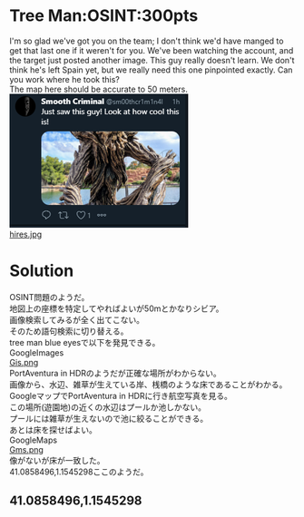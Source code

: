 # Tree Man:OSINT:300pts
I'm so glad we've got you on the team; I don't think we'd have manged to get that last one if it weren't for you. We've been watching the account, and the target just posted another image. This guy really doesn't learn. We don't think he's left Spain yet, but we really need this one pinpointed exactly. Can you work where he took this?  
The map here should be accurate to 50 meters.  
![image1.png](images/image1.png)  
[hires.jpg](hires.jpg)  

# Solution
OSINT問題のようだ。  
地図上の座標を特定してやればよいが50mとかなりシビア。  
画像検索してみるが全く出てこない。  
そのため語句検索に切り替える。  
tree man blue eyesで以下を発見できる。  
GoogleImages  
[Gis.png](images/Gis.png)  
PortAventura in HDRのようだが正確な場所がわからない。  
画像から、水辺、雑草が生えている岸、桟橋のような床であることがわかる。  
GoogleマップでPortAventura in HDRに行き航空写真を見る。  
この場所(遊園地)の近くの水辺はプールか池しかない。  
プールには雑草が生えないので池に絞ることができる。  
あとは床を探せばよい。  
GoogleMaps  
[Gms.png](images/Gms.png)  
像がないが床が一致した。  
41.0858496,1.1545298ここのようだ。  

## 41.0858496,1.1545298